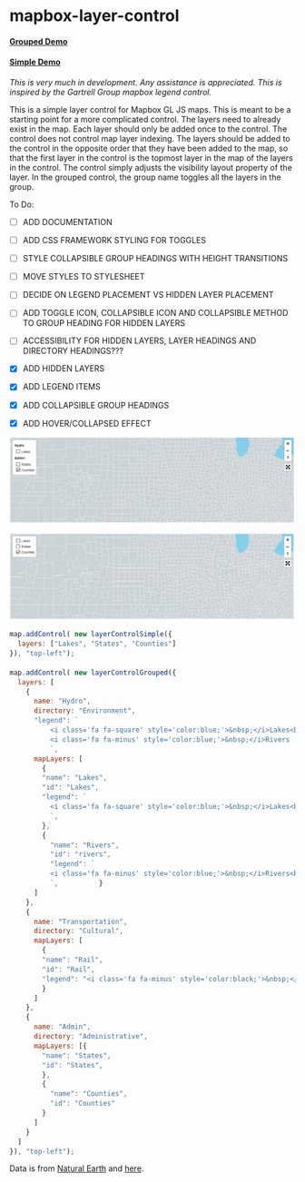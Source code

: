 # mapbox-layer-control

#### [Grouped Demo](https://reyemtm.github.io/mapbox-layer-control/example/grouped.html)

#### [Simple Demo](https://reyemtm.github.io/mapbox-layer-control/example/simple.html)

*This is very much in development. Any assistance is appreciated. This is inspired by the Gartrell Group mapbox legend control.*

This is a simple layer control for Mapbox GL JS maps. This is meant to be a starting point for a more complicated control. The layers need to already exist in the map. Each layer should only be added once to the control. The control does not control map layer indexing. The layers should be added to the control in the opposite order that they have been added to the map, so that the first layer in the control is the topmost layer in the map of the layers in the control. The control simply adjusts the visibility layout property of the layer. In the grouped control, the group name toggles all the layers in the group.

To Do:


* [ ] ADD DOCUMENTATION
* [ ] ADD CSS FRAMEWORK STYLING FOR TOGGLES
* [ ] STYLE COLLAPSIBLE GROUP HEADINGS WITH HEIGHT TRANSITIONS
* [ ] MOVE STYLES TO STYLESHEET
* [ ] DECIDE ON LEGEND PLACEMENT VS HIDDEN LAYER PLACEMENT
* [ ] ADD TOGGLE ICON, COLLAPSIBLE ICON AND COLLAPSIBLE METHOD TO GROUP HEADING FOR HIDDEN LAYERS
* [ ] ACCESSIBILITY FOR HIDDEN LAYERS, LAYER HEADINGS AND DIRECTORY HEADINGS???
* [x] ADD HIDDEN LAYERS
* [x] ADD LEGEND ITEMS
* [x] ADD COLLAPSIBLE GROUP HEADINGS
* [X] ADD HOVER/COLLAPSED EFFECT



![](grouped.jpg)


![](simple.jpg)


```javascript
map.addControl( new layerControlSimple({
  layers: ["Lakes", "States", "Counties"]
}), "top-left");

map.addControl( new layerControlGrouped({
  layers: [
    {
      name: "Hydro",
      directory: "Environment",
      "legend": `
          <i class='fa fa-square' style='color:blue;'>&nbsp;</i>Lakes<br>
          <i class='fa fa-minus' style='color:blue;'>&nbsp;</i>Rivers
          `,
      mapLayers: [
        {
        "name": "Lakes",
        "id": "Lakes",
        "legend": `
          <i class='fa fa-square' style='color:blue;'>&nbsp;</i>Lakes<br>
          `,
        },
        {
          "name": "Rivers",
          "id": "rivers",
          "legend": `
          <i class='fa fa-minus' style='color:blue;'>&nbsp;</i>Rivers<br>
          `,          }
      ]
    },
    {
      name: "Transportation",
      directory: "Cultural",
      mapLayers: [
        {
        "name": "Rail",
        "id": "Rail",
        "legend": "<i class='fa fa-minus' style='color:black;'>&nbsp;</i>Railroads"
        }
      ]
    },
    {          
      name: "Admin",
      directory: "Administrative",
      mapLayers: [{
        "name": "States",
        "id": "States",
        },
        {
          "name": "Counties",
          "id": "Counties"
        }
      ]
    }
  ]
}), "top-left");
```
Data is from [Natural Earth](https://www.naturalearthdata.com/) and [here](https://eric.clst.org/tech/usgeojson/).